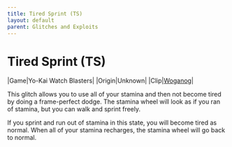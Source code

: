 ```yaml
---
title: Tired Sprint (TS)
layout: default
parent: Glitches and Exploits
---
```


# Tired Sprint (TS)

|Game|Yo-Kai Watch Blasters|
|Origin|Unknown|
|Clip|[Woganog](https://cdn.discordapp.com/attachments/765979363799203940/1185664669264916500/8mb.video-89s-iaJ9Yu1F.mp4)|

This glitch allows you to use all of your stamina and then not become tired by doing a frame-perfect dodge. The stamina wheel will look as if you ran of stamina, but you can walk and sprint freely.

If you sprint and run out of stamina in this state, you will become tired as normal. When all of your stamina recharges, the stamina wheel will go back to normal.
